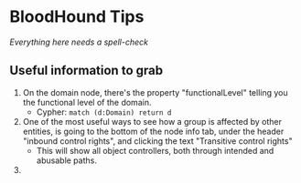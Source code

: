 # BloodHound Tips
*Everything here needs a spell-check*

## Useful information to grab
1. On the domain node, there's the property "functionalLevel" telling you the functional level of the domain. 
    - Cypher: `match (d:Domain) return d`
2. One of the most useful ways to see how a group is affected by other entities, is going to the bottom of the node info tab, under the header "inbound control rights", and clicking the text "Transitive control rights"
    - This will show all object controllers, both through intended and abusable paths.
3. 